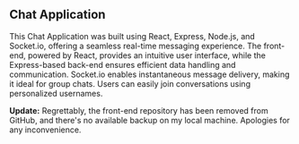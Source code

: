 ## Chat Application 
This Chat Application was built using React, Express, Node.js, and Socket.io, offering a seamless real-time messaging experience. The front-end, powered by React, provides an intuitive user interface, while the Express-based back-end ensures efficient data handling and communication. Socket.io enables instantaneous message delivery, making it ideal for group chats. Users can easily join conversations using personalized usernames.


**Update:** Regrettably, the front-end repository has been removed from GitHub, and there's no available backup on my local machine. Apologies for any inconvenience.
